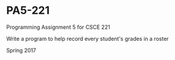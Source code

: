 # PA5-221
Programming Assignment 5 for CSCE 221

Write a program to help record every student's grades in a roster

Spring 2017
